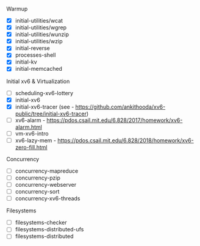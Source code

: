 Warmup

- [x] initial-utilities/wcat
- [x] initial-utilities/wgrep
- [x] initial-utilities/wunzip
- [x] initial-utilities/wzip
- [x] initial-reverse
- [x] processes-shell
- [x] initial-kv
- [x] initial-memcached

Initial xv6 & Virtualization
- [ ] scheduling-xv6-lottery
- [x] initial-xv6
- [x] initial-xv6-tracer (see - https://github.com/ankithooda/xv6-public/tree/initial-xv6-tracer)
- [ ] xv6-alarm - https://pdos.csail.mit.edu/6.828/2017/homework/xv6-alarm.html
- [ ] vm-xv6-intro
- [ ] xv6-lazy-mem - https://pdos.csail.mit.edu/6.828/2018/homework/xv6-zero-fill.html

Concurrency
- [ ] concurrency-mapreduce
- [ ] concurrency-pzip
- [ ] concurrency-webserver
- [ ] concurrency-sort
- [ ] concurrency-xv6-threads

Filesystems
- [ ] filesystems-checker
- [ ] filesystems-distributed-ufs
- [ ] filesystems-distributed
